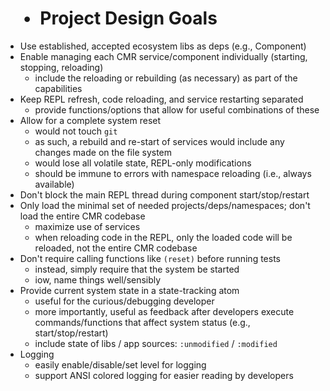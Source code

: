 #  • Project Design Goals

 * Use established, accepted ecosystem libs as deps (e.g., Component)
 * Enable managing each CMR service/component individually (starting, stopping, reloading)
   * include the reloading or rebuilding (as necessary) as part of the capabilities
 * Keep REPL refresh, code reloading, and service restarting separated
   * provide functions/options that allow for useful combinations of these
 * Allow for a complete system reset
   * would not touch `git`
   * as such, a rebuild and re-start of services would include any changes made on the file system
   * would lose all volatile state, REPL-only modifications
   * should be immune to errors with namespace reloading (i.e., always available)
 * Don't block the main REPL thread during component start/stop/restart
 * Only load the minimal set of needed projects/deps/namespaces;
   don't load the entire CMR codebase
   * maximize use of services
   * when reloading code in the REPL, only the loaded code will be reloaded, not the entire CMR
     codebase
 * Don't require calling functions like `(reset)` before running tests
   * instead, simply require that the system be started
   * iow, name things well/sensibly
 * Provide current system state in a state-tracking atom
   * useful for the curious/debugging developer
   * more importantly, useful as feedback after developers execute commands/functions that affect
     system status (e.g., start/stop/restart)
   * include state of libs / app sources: `:unmodified` / `:modified`
 * Logging
   * easily enable/disable/set level for logging
   * support ANSI colored logging for easier reading by developers
